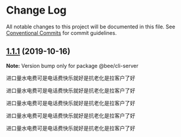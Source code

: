 # Change Log

All notable changes to this project will be documented in this file.
See [Conventional Commits](https://conventionalcommits.org) for commit guidelines.

## [1.1.1](https://github.com/wengpengfei/bee-cli/compare/v1.1.0...v1.1.1) (2019-10-16)

**Note:** Version bump only for package @bee/cli-server







进口量水电费可是电话费快乐就好是抗老化是拉客户了好

进口量水电费可是电话费快乐就好是抗老化是拉客户了好

进口量水电费可是电话费快乐就好是抗老化是拉客户了好

进口量水电费可是电话费快乐就好是抗老化是拉客户了好

进口量水电费可是电话费快乐就好是抗老化是拉客户了好
